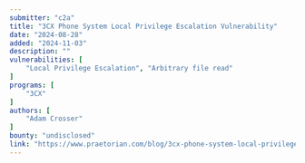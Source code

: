 ```yaml
---
submitter: "c2a"
title: "3CX Phone System Local Privilege Escalation Vulnerability"
date: "2024-08-28"
added: "2024-11-03"
description: ""
vulnerabilities: [
    "Local Privilege Escalation", "Arbitrary file read"
]
programs: [
    "3CX"
]
authors: [
    "Adam Crosser"
]
bounty: "undisclosed"
link: "https://www.praetorian.com/blog/3cx-phone-system-local-privilege-escalation-vulnerability/"
---
```




